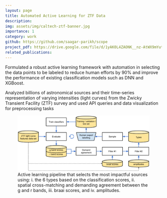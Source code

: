 ```yaml
---
layout: page
title: Automated Active Learning for ZTF Data
description: 
img: assets/img/caltech-ztf-banner.jpg
importance: 1
category: work
github: https://github.com/saagar-parikh/scope
project_pdf: https://drive.google.com/file/d/1yAK0L4ZAONK__nz-AtWX9mYuta2f_DDQ/view?usp=share_link
related_publications: 
---
```


Formulated a robust active learning framework with automation in selecting the data points to be labeled to reduce human
efforts by 90% and improve the performance of existing classification models such as DNN and XGBoost.

Analyzed billions of astronomical sources and their time-series representation of varying intensities (light curves) from the
Zwicky Transient Facility (ZTF) survey and used API queries and data visualization for preprocessing tasks

<figure>
    <img src="assets/img/caltech-flowchart.jpeg" alt="flowchart" align="middle" width="500">
    <figcaption>Active learning pipeline that selects the most impactful sources using: i. the 6 types based on the classification scores, ii. spatial cross-matching and demanding agreement between the g and r bands, iii. braai scores, and iv. amplitudes.</figcaption>
</figure>

<!--
<div class="row">
    <div class="col-sm mt-3 mt-md-0">
        {% include figure.html path="assets/img/caltech-flowchart.jpeg" class="img-fluid rounded z-depth-1" align="center" width="500" %}
    </div>
</div>
<div class="caption">
    Active learning pipeline that selects the most impactful sources using: i. the 6 types based on the classification scores, ii. spatial cross-matching and demanding agreement between the g and r bands, iii. braai scores, and iv. amplitudes.
</div>
-->
